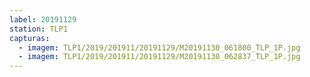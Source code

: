 ```yaml
---
label: 20191129
station: TLP1
capturas:
  - imagem: TLP1/2019/201911/20191129/M20191130_061800_TLP_1P.jpg
  - imagem: TLP1/2019/201911/20191129/M20191130_062837_TLP_1P.jpg
---
```

